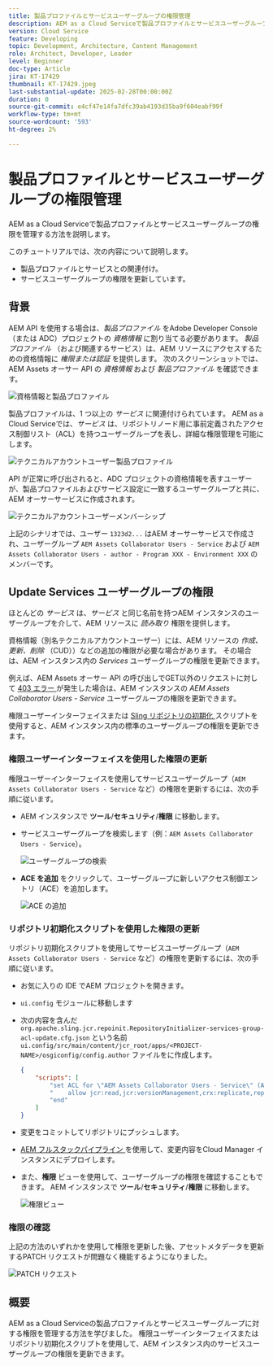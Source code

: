 ```yaml
---
title: 製品プロファイルとサービスユーザーグループの権限管理
description: AEM as a Cloud Serviceで製品プロファイルとサービスユーザーグループの権限を管理する方法を説明します。
version: Cloud Service
feature: Developing
topic: Development, Architecture, Content Management
role: Architect, Developer, Leader
level: Beginner
doc-type: Article
jira: KT-17429
thumbnail: KT-17429.jpeg
last-substantial-update: 2025-02-28T00:00:00Z
duration: 0
source-git-commit: e4cf47e14fa7dfc39ab4193d35ba9f604eabf99f
workflow-type: tm+mt
source-wordcount: '593'
ht-degree: 2%

---
```



# 製品プロファイルとサービスユーザーグループの権限管理

AEM as a Cloud Serviceで製品プロファイルとサービスユーザーグループの権限を管理する方法を説明します。

このチュートリアルでは、次の内容について説明します。

- 製品プロファイルとサービスとの関連付け。
- サービスユーザーグループの権限を更新しています。

## 背景

AEM API を使用する場合は、_製品プロファイル_ をAdobe Developer Console（または ADC）プロジェクトの _資格情報_ に割り当てる必要があります。 _製品プロファイル_ （および関連するサービス）は、AEM リソースにアクセスするための資格情報に _権限または認証_ を提供します。 次のスクリーンショットでは、AEM Assets オーサー API の _資格情報_ および _製品プロファイル_ を確認できます。

![ 資格情報と製品プロファイル ](../assets/how-to/API-Credentials-Product-Profile.png)

製品プロファイルは、1 つ以上の _サービス_ に関連付けられています。 AEM as a Cloud Serviceでは、_サービス_ は、リポジトリノード用に事前定義されたアクセス制御リスト（ACL）を持つユーザーグループを表し、詳細な権限管理を可能にします。

![ テクニカルアカウントユーザー製品プロファイル ](../assets/s2s/technical-account-user-product-profile.png)

API が正常に呼び出されると、ADC プロジェクトの資格情報を表すユーザーが、製品プロファイルおよびサービス設定に一致するユーザーグループと共に、AEM オーサーサービスに作成されます。

![ テクニカルアカウントユーザーメンバーシップ ](../assets/s2s/technical-account-user-membership.png)

上記のシナリオでは、ユーザー `1323d2...` はAEM オーサーサービスで作成され、ユーザーグループ `AEM Assets Collaborator Users - Service` および `AEM Assets Collaborator Users - author - Program XXX - Environment XXX` のメンバーです。

## Update Services ユーザーグループの権限

ほとんどの _サービス_ は、_サービス_ と同じ名前を持つAEM インスタンスのユーザーグループを介して、AEM リソースに _読み取り_ 権限を提供します。

資格情報（別名テクニカルアカウントユーザー）には、AEM リソースの _作成、更新、削除_ （CUD））などの追加の権限が必要な場合があります。 その場合は、AEM インスタンス内の _Services_ ユーザーグループの権限を更新できます。

例えば、AEM Assets オーサー API の呼び出しでGET以外のリクエストに対して [403 エラー ](../use-cases/invoke-api-using-oauth-s2s.md#403-error-for-non-get-requests) が発生した場合は、AEM インスタンスの _AEM Assets Collaborator Users - Service_ ユーザーグループの権限を更新できます。

権限ユーザーインターフェイスまたは [Sling リポジトリの初期化 ](https://sling.apache.org/documentation/bundles/repository-initialization.html) スクリプトを使用すると、AEM インスタンス内の標準のユーザーグループの権限を更新できます。

### 権限ユーザーインターフェイスを使用した権限の更新

権限ユーザーインターフェイスを使用してサービスユーザーグループ（`AEM Assets Collaborator Users - Service` など）の権限を更新するには、次の手順に従います。

- AEM インスタンスで **ツール**/**セキュリティ**/**権限** に移動します。

- サービスユーザーグループを検索します（例：`AEM Assets Collaborator Users - Service`）。

  ![ユーザーグループの検索](../assets/how-to/search-user-group.png)

- **ACE を追加** をクリックして、ユーザーグループに新しいアクセス制御エントリ（ACE）を追加します。

  ![ACE の追加 ](../assets/how-to/add-ace.png)

### リポジトリ初期化スクリプトを使用した権限の更新

リポジトリ初期化スクリプトを使用してサービスユーザーグループ（`AEM Assets Collaborator Users - Service` など）の権限を更新するには、次の手順に従います。

- お気に入りの IDE でAEM プロジェクトを開きます。

- `ui.config` モジュールに移動します

- 次の内容を含んだ `org.apache.sling.jcr.repoinit.RepositoryInitializer-services-group-acl-update.cfg.json` という名前 `ui.config/src/main/content/jcr_root/apps/<PROJECT-NAME>/osgiconfig/config.author` ファイルをに作成します。

  ```json
  {
      "scripts": [
          "set ACL for \"AEM Assets Collaborator Users - Service\" (ACLOptions=ignoreMissingPrincipal)",
          "    allow jcr:read,jcr:versionManagement,crx:replicate,rep:write on /content/dam",
          "end"
      ]
  }
  ```

- 変更をコミットしてリポジトリにプッシュします。

- [AEM フルスタックパイプライン ](https://experienceleague.adobe.com/ja/docs/experience-manager-cloud-service/content/implementing/using-cloud-manager/cicd-pipelines/introduction-ci-cd-pipelines#full-stack-pipeline) を使用して、変更内容をCloud Manager インスタンスにデプロイします。

- また、**権限** ビューを使用して、ユーザーグループの権限を確認することもできます。 AEM インスタンスで **ツール**/**セキュリティ**/**権限** に移動します。

  ![ 権限ビュー ](../assets/how-to/permissions-view.png)

### 権限の確認

上記の方法のいずれかを使用して権限を更新した後、アセットメタデータを更新するPATCH リクエストが問題なく機能するようになりました。

![PATCH リクエスト ](../assets/how-to/patch-request.png)

## 概要

AEM as a Cloud Serviceの製品プロファイルとサービスユーザーグループに対する権限を管理する方法を学びました。 権限ユーザーインターフェイスまたはリポジトリ初期化スクリプトを使用して、AEM インスタンス内のサービスユーザーグループの権限を更新できます。
